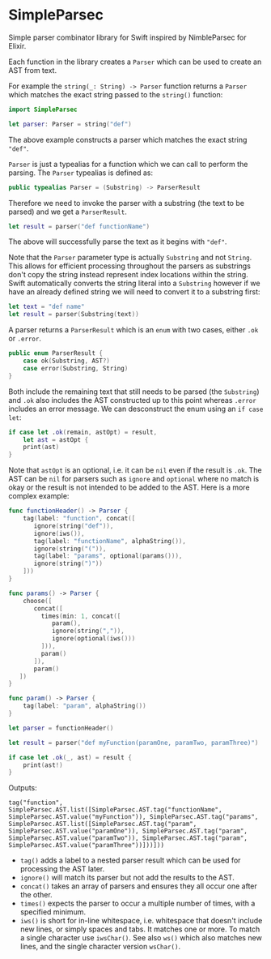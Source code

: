 # SimpleParsec

Simple parser combinator library for Swift inspired by NimbleParsec for Elixir.

Each function in the library creates a `Parser` which can be used to
create an AST from text. 

For example the `string(_: String) -> Parser` function returns a `Parser`
which matches the exact string passed to the `string()` function:
```swift
import SimpleParsec

let parser: Parser = string("def")
```
The above example constructs a parser which matches the exact string `"def"`.

`Parser` is just a typealias for a function which we can call to perform the parsing. The `Parser` typealias is defined as:
```swift
public typealias Parser = (Substring) -> ParserResult
```
Therefore we need to invoke the parser with a substring (the text to be parsed) and we get a `ParserResult`.

```swift
let result = parser("def functionName")
```

The above will successfully parse the text as it begins with `"def"`.

Note that the `Parser` parameter type is actually `Substring` and not `String`. This allows for
efficient processing throughout the parsers as substrings don't copy the string instead
represent index locations within the string. Swift automatically converts the string literal
into a `Substring` however if we have an already defined string we will need to convert
it to a substring first:
```swift
let text = "def name"
let result = parser(Substring(text))
```
A parser returns a `ParserResult` which is an `enum` with two cases, either
`.ok` or `.error`. 
```swift
public enum ParserResult {
    case ok(Substring, AST?)
    case error(Substring, String)
}
```
Both include the remaining text that still needs to be parsed (the `Substring`)
and `.ok` also includes the AST constructed up to this point whereas `.error`
includes an error message. We can desconstruct the enum using an `if case let`:
```swift
if case let .ok(remain, astOpt) = result,
    let ast = astOpt {
    print(ast)
}
```
Note that `astOpt` is an optional, i.e. it can be `nil` even if the result is `.ok`. 
The AST can be `nil` for parsers such as `ignore` and `optional` where no match is okay
or the result is not intended to be added to the AST.
Here is a more complex example:
```swift
func functionHeader() -> Parser {
    tag(label: "function", concat([
       ignore(string("def")),
       ignore(iws()),
       tag(label: "functionName", alphaString()),
       ignore(string("(")),
       tag(label: "params", optional(params())),
       ignore(string(")"))
    ]))
}

func params() -> Parser {
    choose([
       concat([
         times(min: 1, concat([
            param(),
            ignore(string(",")),
            ignore(optional(iws()))
         ])),
         param()
       ]),
       param()
   ])
}

func param() -> Parser {
    tag(label: "param", alphaString())
}

let parser = functionHeader()

let result = parser("def myFunction(paramOne, paramTwo, paramThree)")

if case let .ok(_, ast) = result {
    print(ast!)
}
```

Outputs:

```
tag("function", SimpleParsec.AST.list([SimpleParsec.AST.tag("functionName", SimpleParsec.AST.value("myFunction")), SimpleParsec.AST.tag("params", SimpleParsec.AST.list([SimpleParsec.AST.tag("param", SimpleParsec.AST.value("paramOne")), SimpleParsec.AST.tag("param", SimpleParsec.AST.value("paramTwo")), SimpleParsec.AST.tag("param", SimpleParsec.AST.value("paramThree"))]))]))
```

- `tag()` adds a label to a nested parser result which can be used for processing the AST later.
- `ignore()` will match its parser but not add the results to the AST.
- `concat()` takes an array of parsers and ensures they all occur one after the other.
- `times()` expects the parser to occur a multiple number of times, with a specified minimum.
- `iws()` is short for in-line whitespace, i.e. whitespace that doesn't include new lines, or
simply spaces and tabs. It matches one or more. To match a single character use `iwsChar()`.
See also `ws()` which also matches new lines, and the single character version `wsChar()`.
